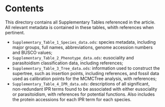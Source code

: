 # Contents

This directory contains all Supplementary Tables referenced in the article. All
relevant metadata is contained in these tables, whith references when pertinent.

- `Supplementary_Table_1_Species_data.ods`: species metadata, including major
  groups, full names, abbreviations, genome accession numbers and BUSCO values;
- `Supplementary_Table_2_Phenotype_data.ods`: eusociality and parasitoidism
  classification data, including references;
- `Supplementary_Table_3_Tree_data.ods`: information used to construct the
  supertree, such as insertion points, including references, and fossil data
  used as calibration points for the MCMCTree analysis, with references;
- `Supplementary_Table_4_IPR_data.ods`: descriptions of all significant,
  non-redundant IPR terms found to be associated with either eusociality
  or parasitoidism, with references for potential functions. Also includes
  the protein accessions for each IPR term for each species.

